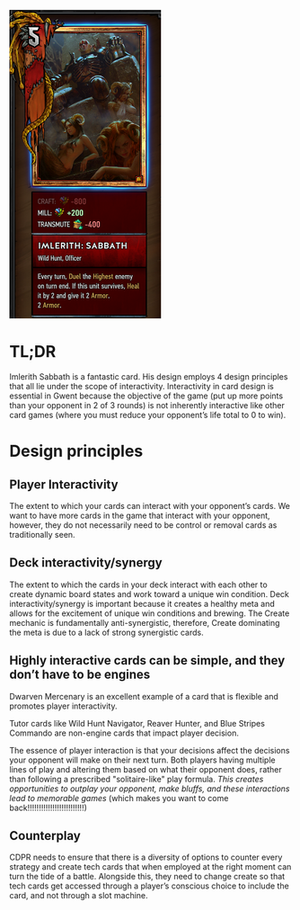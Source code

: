 ![Imlerith](../../images/cards/sabbath.PNG)

# TL;DR

Imlerith Sabbath is a fantastic card. His design employs 4 design principles that all lie under the scope of interactivity. Interactivity in card design is essential in Gwent because the objective of the game (put up more points than your opponent in 2 of 3 rounds) is not inherently interactive like other card games (where you must reduce your opponent’s life total to 0 to win).

# Design principles

## Player Interactivity

The extent to which your cards can interact with your opponent’s cards. We want to have more cards in the game that interact with your opponent, however, they do not necessarily need to be control or removal cards as traditionally seen.

## Deck interactivity/synergy 

The extent to which the cards in your deck interact with each other to create dynamic board states and work toward a unique win condition. Deck interactivity/synergy is important because it creates a healthy meta and allows for the excitement of unique win conditions and brewing. The Create mechanic is fundamentally anti-synergistic, therefore, Create dominating the meta is due to a lack of strong synergistic cards.

## Highly interactive cards can be simple, and they don’t have to be engines

Dwarven Mercenary is an excellent example of a card that is flexible and promotes player interactivity. 

Tutor cards like Wild Hunt Navigator, Reaver Hunter, and Blue Stripes Commando are non-engine cards that impact player decision. 

The essence of player interaction is that your decisions affect the decisions your opponent will make on their next turn. Both players having multiple lines of play and altering them based on what their opponent does, rather than following a prescribed "solitaire-like" play formula. *This creates opportunities to outplay your opponent, make bluffs, and these interactions lead to memorable games* (which makes you want to come back!!!!!!!!!!!!!!!!!!!!!!!!!)

## Counterplay

CDPR needs to ensure that there is a diversity of options to counter every strategy and create tech cards that when employed at the right moment can turn the tide of a battle. Alongside this, they need to change create so that tech cards get accessed through a player’s conscious choice to include the card, and not through a slot machine.